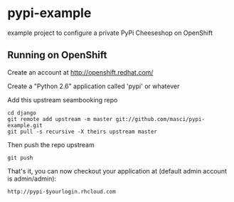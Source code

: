 pypi-example
============

example project to configure a private PyPi Cheeseshop on OpenShift

Running on OpenShift
----------------------------

Create an account at http://openshift.redhat.com/

Create a "Python 2.6" application called 'pypi' or whatever

Add this upstream seambooking repo

    cd django
    git remote add upstream -m master git://github.com/masci/pypi-example.git
    git pull -s recursive -X theirs upstream master
    
Then push the repo upstream

    git push

That's it, you can now checkout your application at (default admin account is admin/admin):

    http://pypi-$yourlogin.rhcloud.com